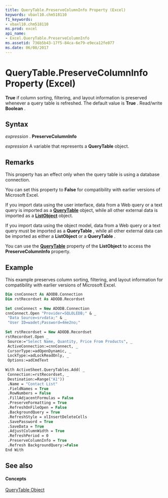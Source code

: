 ```yaml
---
title: QueryTable.PreserveColumnInfo Property (Excel)
keywords: vbaxl10.chm518110
f1_keywords:
- vbaxl10.chm518110
ms.prod: excel
api_name:
- Excel.QueryTable.PreserveColumnInfo
ms.assetid: 736b5b43-17f5-84ca-6e79-e9eca12fe077
ms.date: 06/08/2017
---
```



# QueryTable.PreserveColumnInfo Property (Excel)

 **True** if column sorting, filtering, and layout information is preserved whenever a query table is refreshed. The default value is **True** . Read/write **Boolean** .


## Syntax

 _expression_ . **PreserveColumnInfo**

 _expression_ A variable that represents a **QueryTable** object.


## Remarks

This property has an effect only when the query table is using a database connection.

You can set this property to  **False** for compatibility with earlier versions of Microsoft Excel.

If you import data using the user interface, data from a Web query or a text query is imported as a  **[QueryTable](querytable-object-excel.md)** object, while all other external data is imported as a **[ListObject](listobject-object-excel.md)** object.

If you import data using the object model, data from a Web query or a text query must be imported as a  **QueryTable** , while all other external data can be imported as either a **ListObject** or a **QueryTable** .

You can use the  **[QueryTable](listobject-querytable-property-excel.md)** property of the **ListObject** to access the **PreserveColumnInfo** property.


## Example

This example preserves column sorting, filtering, and layout information for compatibility with earlier versions of Microsoft Excel.


```vb
Dim cnnConnect As ADODB.Connection 
Dim rstRecordset As ADODB.Recordset 
 
Set cnnConnect = New ADODB.Connection 
cnnConnect.Open "Provider=SQLOLEDB;" & _ 
 "Data Source=srvdata;" & _ 
 "User ID=wadet;Password=4me2no;" 
 
Set rstRecordset = New ADODB.Recordset 
rstRecordset.Open _ 
 Source:="Select Name, Quantity, Price From Products", _ 
 ActiveConnection:=cnnConnect, _ 
 CursorType:=adOpenDynamic, _ 
 LockType:=adLockReadOnly, _ 
 Options:=adCmdText 
 
With ActiveSheet.QueryTables.Add( _ 
 Connection:=rstRecordset, _ 
 Destination:=Range("A1")) 
 .Name = "Contact List" 
 .FieldNames = True 
 .RowNumbers = False 
 .FillAdjacentFormulas = False 
 .PreserveFormatting = True 
 .RefreshOnFileOpen = False 
 .BackgroundQuery = True 
 .RefreshStyle = xlInsertDeleteCells 
 .SavePassword = True 
 .SaveData = True 
 .AdjustColumnWidth = True 
 .RefreshPeriod = 0 
 .PreserveColumnInfo = True 
 .Refresh BackgroundQuery:=False 
End With
```


## See also


#### Concepts


[QueryTable Object](querytable-object-excel.md)

